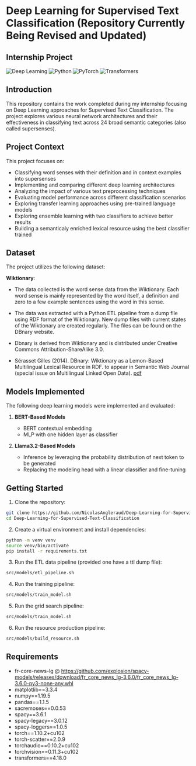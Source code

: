 # Deep Learning for Supervised Text Classification (Repository Currently Being Revised and Updated)
## Internship Project

![Deep Learning](https://img.shields.io/badge/Deep_Learning-Text_Classification-blue)
![Python](https://img.shields.io/badge/Python-3.6%2B-green)
![PyTorch](https://img.shields.io/badge/PyTorch-1.10.2-red)
![Transformers](https://img.shields.io/badge/Transformers-4.18.0-yellow)

## Introduction

This repository contains the work completed during my internship focusing on Deep Learning approaches for Supervised Text Classification. The project explores various neural network architectures and their effectiveness in classifying text across 24 broad semantic categories (also called supersenses).

## Project Context

This project focuses on:

- Classifying word senses with their definition and in context examples into supersenses
- Implementing and comparing different deep learning architectures
- Analyzing the impact of various text preprocessing techniques
- Evaluating model performance across different classification scenarios
- Exploring transfer learning approaches using pre-trained language models
- Exploring ensemble learning with two classifiers to achieve better results
- Building a semanticaly enriched lexical resource using the best classifier trained

## Dataset

The project utilizes the following dataset:

**Wiktionary**:

- The data collected is the word sense data from the Wiktionary. Each word sense is mainly represented by the word itself, a definition and zero to a few example sentences using the word in this sense.

- The data was extracted with a Python ETL pipeline from a dump file using RDF format of the Wiktionary. New dump files with current states of the Wiktionary are created regularly. The files can be found on the DBnary website.

- Dbnary is derived from Wiktionary and is distributed under Creative Commons Attribution-ShareAlike 3.0.

- Sérasset Gilles (2014). DBnary: Wiktionary as a Lemon-Based Multilingual Lexical Resource in RDF. to appear in Semantic Web Journal (special issue on Multilingual Linked Open Data). [pdf](http://www.semantic-web-journal.net/system/files/swj648.pdf)

## Models Implemented

The following deep learning models were implemented and evaluated:

1. **BERT-Based Models**
   - BERT contextual embedding
   - MLP with one hidden layer as classifier

2. **Llama3.2-Based Models**
   - Inference by leveraging the probability distribution of next token to be generated
   - Replacing the modeling head with a linear classifier and fine-tuning

## Getting Started

1. Clone the repository:
```bash
git clone https://github.com/NicolasAngleraud/Deep-Learning-for-Supervised-Text-Classification.git
cd Deep-Learning-for-Supervised-Text-Classification
```

2. Create a virtual environment and install dependencies:
```bash
python -m venv venv
source venv/bin/activate
pip install -r requirements.txt
```

3. Run the ETL data pipeline (provided one have a ttl dump file):
```bash
src/models/etl_pipeline.sh
```

4. Run the training pipeline:
```bash
src/models/train_model.sh
```

5. Run the grid search pipeline:
```bash
src/models/train_model.sh
```

6. Run the resource production pipeline:
```bash
src/models/build_resource.sh
```

## Requirements

- fr-core-news-lg @ https://github.com/explosion/spacy-models/releases/download/fr_core_news_lg-3.6.0/fr_core_news_lg-3.6.0-py3-none-any.whl
- matplotlib==3.3.4
- numpy==1.19.5
- pandas==1.1.5
- sacremoses==0.0.53
- spacy==3.6.1
- spacy-legacy==3.0.12
- spacy-loggers==1.0.5
- torch==1.10.2+cu102
- torch-scatter==2.0.9
- torchaudio==0.10.2+cu102
- torchvision==0.11.3+cu102
- transformers==4.18.0
